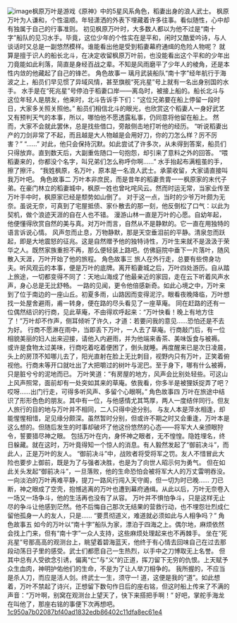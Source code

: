 ![image](https://github.com/user-attachments/assets/0051dd81-3b8f-4fae-830e-8667b228c42c)枫原万叶是游戏《原神》中的5星风系角色，稻妻出身的浪人武士。
枫原万叶为人谦和，个性温顺。年轻潇洒的外表下埋藏着许多往事。看似随性，心中却有独属于自己的行事准则。
初见枫原万叶时，大多数人都以为他不过是“南十字”船队的见习水手。毕竟，这位少年的个性实在是平和，闲时又酷爱吟诗，与人谈话时又总是一副悠然模样。谁能看出他是受到稻妻幕府通缉的危险人物呢？
就算是擅于识人的船长北斗，在决定收留枫原万叶前，也没能看出这个平和的少年出刀竟能如此利落，简直是身经百战之辈。不知是风雨磨平了少年人的棱角，还是本性内敛的他藏起了自己的锋芒。
角色故事一
璃月武装船队“南十字”经年航行于海波之上，船员们早见惯了异域风情，甚至旗舰“死兆星”号上就有一名出身别国的水手。
水手是在“死兆星”号停泊于稻妻口岸——离岛时，被接上船的。船长北斗与这位年轻人是朋友，他来时，北斗告诉手下们：“这位兄弟要在船上停留一段时日，大家多关照关照他。”
船员们相信北斗的眼光，也欣赏这个稻妻人一身好武艺又有预判天气的本事，所以，哪怕他不愿透露私事，仍同意将他留在船上。
然而，大家不会就此罢休，总是找些借口，旁敲侧击地打听他的经历。
“听说稻妻出产的刀剑非常了不起，而且越是大人物越是会用好刀，你的刀怎么样？厉不厉害？”
“……”
对此，他只会保持沉默。如此尝试了许多次，从未得到答案，船员们只得放弃。直到数天后，大副重佐随口一句抱怨，却引来了意料之外的回答。
“喂稻妻来的，你都没个名字，叫兄弟们怎么称呼你啊……”
水手抬起布满粗茧的手，擦了擦汗。
“我姓枫原，名万叶，原本是一名浪人武士。承蒙收留，大家请直接叫我万叶吧。
角色故事二
万叶本非庶民，而是昔年的稻妻贵胄一一枫原家的末代子弟。在豪门林立的稻妻城中，枫原一姓也曾叱咤风云。然而时运无常，当家业传至万叶手中时，枫原家已经是颓势如山倒了。
对于这一点，当时的少爷万叶颇为无奈。虽说无奈，可真到了宅屋抵债、家仆散去的那一刻，他反倒松了口气：以此为契机，做个浪迹天涯的自在人也不错。
漫游山林一直是万叶的心愿。自幼年起，他便懂得欣赏自然的美与真。对万叶而言，自然从不是静默的。它一直在用独特的语言诉说心情。
风声忽而止息，万物静默，那是天空垂泪前的平静。清泉忽而跃起，即是大地震怒的征兆。这是自然赠予他的独特诗性，万叶生来就不是汲汲于荣华之人。既然家族重担不再，那么便轻装上路吧。仿佛庭院中垂下一片落叶，随风散入天涯，万叶开始了他的旅程。
角色故事三
旅人在外行走，总要有些傍身功夫。听风观云的本事，便是万叶的底牌。离开稻妻城之后，万叶四处游历。自从踏上旅途，一切都变得不同了：天地山海成了他最亲近的家园，走在云下听着风声水声，身心总是无比舒畅。
一路的见闻，更令他倍感新奇。如此心境之中，万叶来到了位于南边的一座山丘。初夏多雨，山路因而变得泥泞。眼看夜晚降临，万叶想找一处屋舍避雨，甫一转身，便在路的尽头看见了一座草庵。
同在赶路的还有一位偶然结识的行商，见此草庵，不由得欢呼起来：“万叶快看！晚上有地方住了！”万叶却不作声，侧耳倾听了许久，才道：若要问我的意见……恐怕还是不去为好。
行商不愿淋在雨中，当即丢下万叶，一人去了草庵。行商敲门后，有一位相貌美丽的妇人出来迎接，请他入内避雨，并为他端来香茶、美味饭食与被褥。
或许是食物太过美味，行商吃着吃着便困了，倒头就睡。再度醒来已是次日凌晨，头上的房顶不知哪儿去了，阳光直射在脸上无比刺目，视野内只有万叶，正笑着俯视他。行商未等开口就吐出了大把嚼过的树叶与泥巴。至于身下，哪有什么被褥，只是脏兮兮的泥地而已。
万叶笑道：“有房屋的地方，风声会比别处轻些。可这山上风声照常，面前却有一处突如其来的草庵。依我看，你多半是被狸妖捉弄了吧？哎呀……出门行走，可得多听风声、多留个心眼啊。”
角色故事四
万叶在旅途中结识了形形色色的朋友。其中有一位，与他感情尤其笃厚，两人一度结伴同行。但友人旅行的目的地与万叶并不相同，二人只得中途分别。
与友人本是萍水相逢，却能惺惺相惜，足见缘分颇深。虽然暂时分别，但或许不期之时又会重逢，万叶本是这么想的。但随后发生的时事却破坏了他这份悠然的心态——将军大人亲颁眼狩令，誓要猎尽神之眼。
包括万叶在内，身怀神之眼者，无不惶惶。隐姓埋名，终日躲藏。就在这时，万叶竟得知一个惊人的消息。有人毅然发起了“御前决斗”，而此人，正是万叶的友人。
“御前决斗”中，战败者将受将军之罚。友人不惜冒此大险也要步上御前，既是为了与强者决胜，也是为了向世人昭示何为勇气。
但在如此关头发起“御前决斗”，一旦落败，他的生命恐怕会被将军大人的万丈雷明吞没。一向淡泊的万叶再难平静，提刀一路风行闯入天守阁，但一切为时已晚……
刀已断，神之眼成了空壳，抱憾逃离的万叶也遭到幕府通缉。从此以后，万叶无奈卷入一场又一场争斗，他的生活再也没有了从容。
万叶并不惧怕争斗，只是这样无止尽的争斗让他感到茫然。他不后悔自己那次无结果的营救行动，也不埋怨壮烈成仁留他孤身一人的友人，只是……
“要贯彻道义，难道就必须如此与人相争吗？”
角色故事五
如今的万叶以“南十字”船队为家，漂泊于四海之上。偶尔地，麻烦依然会找上门来，但有“南十字”一众人支持，这些麻烦处理起来也不再棘手。
坐在“死兆星”号那高高的观测台上，眺望着碧海蓝天，他终于有心情去回味自己在过去那段动荡日子里的感受。武士们都愿自己一生热烈，以手中之刀博取无上名誉。
但其中总有人受欲念引诱，偏离“仁”与“义”的正道，挥刀留下无穷的仇恨。上天赋予众生血肉，神明护佑他们的生命，不是为了让人举刀相争的。
我所握的，不应当是杀人刀，而应是活人剑。终武士一生，须守一!
道，这便是我的“道”。如此想着，万叶不禁起了诗兴，正想留下数句作日后的座右铭，但这时船上传来了不满的声音：“万叶啊，别窝在观测台上望天了，快下来搭把手啊！”
好吧，掌舵手海龙在叫他了，那座右铭的事便下次再想吧。
[1c950a7b02087bf40ad1832edb86402c11dfa8ec61e4](https://github.com/user-attachments/assets/82079d19-a7fd-47ab-a7e7-3247543b5dcc)
